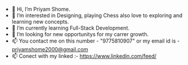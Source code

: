 - 👋 Hi, I’m Priyam Shome.
- 💞️ I’m interested in Designing, playing Chess also love to exploring and learning new concepts. 
- 🌱 I’m currently learning Full-Stack Development. 
- 👀 I’m looking for new opportunitys for my carrer growth.
- 📫 You contact me on this number - "9775810907" or my email id is - priyamshome2000@gmail.com
- 📫 Conect with my linked :- https://www.linkedin.com/feed/ 
